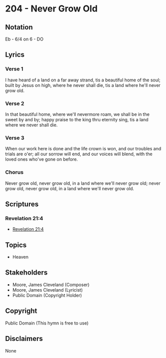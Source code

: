 # 204 - Never Grow Old

## Notation

Eb - 6/4 on 6 - DO

## Lyrics

### Verse 1

I have heard of a land on a far away strand, tis a beautiful home of the soul; built by Jesus on high, where he never shall die, tis a land where he'll never grow old.

### Verse 2

In that beautiful home, where we'll nevermore roam, we shall be in the sweet by and by; happy praise to the king thru eternity sing, tis a land where we never shall die.

### Verse 3

When our work here is done and the life crown is won, and our troubles and trials are o'er; all our sorrow will end, and our voices will blend, with the loved ones who've gone on before.

### Chorus

Never grow old, never grow old, in a land where we'll never grow old; never grow old, never grow old, in a land where we'll never grow old.


## Scriptures

### Revelation 21:4

- [Revelation 21:4](https://www.biblegateway.com/passage/?search=Revelation%2021%3A4)


## Topics

- Heaven

## Stakeholders

- Moore, James Cleveland (Composer)
- Moore, James Cleveland (Lyricist)
- Public Domain (Copyright Holder)

## Copyright

Public Domain
(This hymn is free to use)

## Disclaimers

None


